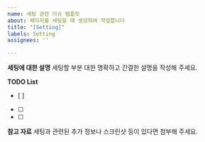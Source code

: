 ```yaml
---
name: 세팅 관련 이슈 템플릿
about: 페이지를 세팅할 때 생성하여 작업합니다
title: "[Setting]"
labels: Setting
assignees: ''

---
```


**세팅에 대한 설명**
세팅할 부분 대한 명확하고 간결한 설명을 작성해 주세요.

**TODO List**
- [ ] 
- [ ]
- [ ]

**참고 자료**
세팅과 관련된 추가 정보나 스크린샷 등이 있다면 첨부해 주세요.
